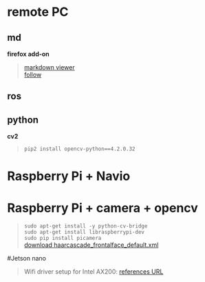 # remote PC
## md
__firefox add-on__  
>[<u>markdown viewer</u>](https://addons.mozilla.org/en-US/firefox/addon/markdown-viewer-chrome/?utm_source=addons.mozilla.org&utm_medium=referral&utm_content=search)  
>[follow](https://github.com/KeithLRobertson/markdown-viewer#support-for-local-files-on-linux)

## ros


## python
__cv2__  
>`pip2 install opencv-python==4.2.0.32`  

# Raspberry Pi + Navio

# Raspberry Pi + camera + opencv
>`sudo apt-get install -y python-cv-bridge`  
>`sudo apt-get install libraspberrypi-dev`  
>`sudo pip install picamera`  
>[download haarcascade_frontalface_default.xml](https://github.com/opencv/opencv/tree/master/data/haarcascades)  

#Jetson nano
> Wifi driver setup for Intel AX200: [references URL](https://wifi.hypergeek.net/you-too-can-have-a-sub-200-11ax-client/)

